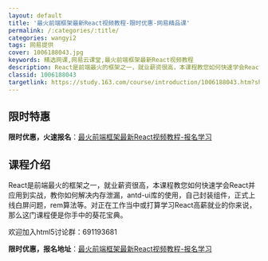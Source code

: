 ```yaml
---
layout: default
title: '最火前端框架最新React视频教程-限时优惠-网易精品课'
permalink: /:categories/:title/
categories: wangyi2
tags: 网易提供
cover: 1006188043.jpg
keywords: 精选网课,网易云课堂,最火前端框架最新React视频教程
description: React是前端最火的框架之一，就业薪资很高，本课程教您如何快速学会React并应用到实战，教你如何解决内存泄漏，ant
classid: 1006188043
targetlink: https://study.163.com/course/introduction/1006188043.htm?share=1&shareId=1025206652&utm_campaign=share&utm_medium=iphoneShare&utm_source=&utm_u=1025206652
---
```


## 限时特惠

**限时优惠，火速报名**：[最火前端框架最新React视频教程-报名学习](https://study.163.com/course/introduction/1006188043.htm?share=1&shareId=1025206652&utm_campaign=share&utm_medium=iphoneShare&utm_source=&utm_u=1025206652)

## 课程介绍

React是前端最火的框架之一，就业薪资很高，本课程教您如何快速学会React并应用到实战，教你如何解决内存泄漏，antd-ui库的使用，自己封装组件，正式上线白屏问题，rem算法等。对正在工作当中或打算学习React高薪就业的你来说，那么这门课程便是你手中的葵花宝典。

欢迎加入html5讨论群：691193681

**限时优惠，报名地址**：[最火前端框架最新React视频教程-报名学习](https://study.163.com/course/introduction/1006188043.htm?share=1&shareId=1025206652&utm_campaign=share&utm_medium=iphoneShare&utm_source=&utm_u=1025206652)

